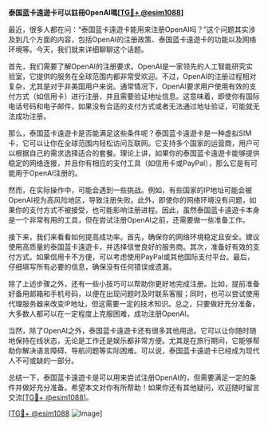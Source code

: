 **泰国蓝卡遠遊卡可以註冊OpenAI嗎[[TG💪+ @esim1088](https://t.me/s/esim1088)]**

最近，很多人都在问：“泰国蓝卡遠遊卡能用来注册OpenAI吗？”这个问题其实涉及到几个方面的内容，包括OpenAI的注册政策、泰国蓝卡遠遊卡的功能以及网络环境等。今天，我们就来详细聊聊这个话题。

首先，我们需要了解OpenAI的注册要求。OpenAI是一家领先的人工智能研究实验室，它提供的服务在全球范围内都非常受欢迎。不过，OpenAI的注册过程相对复杂，尤其是对于非美国用户来说。通常情况下，OpenAI要求用户使用有效的支付方式（如信用卡）进行注册，并且需要验证地址信息。这意味着，即使你有国际电话号码和电子邮件，如果没有合适的支付方式或者无法通过地址验证，可能就无法成功注册。

那么，泰国蓝卡遠遊卡是否能满足这些条件呢？泰国蓝卡遠遊卡是一种虚拟SIM卡，它可以让你在全球范围内轻松访问互联网。它支持多个国家的运营商，用户可以根据自己的需求选择适合的套餐。理论上讲，如果你的泰国蓝卡遠遊卡能够提供稳定的网络连接，并且你有相应的支付工具（如信用卡或PayPal），那么它是有可能用于OpenAI注册的。

然而，在实际操作中，可能会遇到一些挑战。例如，有些国家的IP地址可能会被OpenAI视为高风险地区，导致注册失败。此外，即使你的网络环境没有问题，如果你的支付方式不被接受，也可能影响注册进程。因此，虽然泰国蓝卡遠遊卡本身是一个非常有用的工具，但在尝试注册OpenAI之前，还需要做一些准备工作。

接下来，我们来看看如何提高成功率。首先，确保你的网络环境稳定且安全。建议使用高质量的泰国蓝卡遠遊卡，并选择信誉良好的服务商。其次，准备好有效的支付方式。如果信用卡不方便，可以考虑使用PayPal或其他国际支付平台。最后，仔细填写所有必要的信息，确保没有任何错误或遗漏。

除了上述步骤之外，还有一些小技巧可以帮助你更好地完成注册。比如，提前准备好备用邮箱和手机号码，以便在出现问题时及时联系客服；同时，也可以尝试使用代理服务器来改变IP地址，但这需要一定的技术知识。总之，只要做好充分准备，大多数人都可以在一定程度上克服困难，成功注册OpenAI。

当然，除了OpenAI之外，泰国蓝卡遠遊卡还有很多其他用途。它可以让你随时随地保持在线状态，无论是工作还是娱乐都非常方便。尤其是在旅行期间，它能够帮助你解决语言障碍、导航问题等实际困难。可以说，泰国蓝卡遠遊卡已经成为现代人不可或缺的一部分。

总结一下，泰国蓝卡遠遊卡是可以用来尝试注册OpenAI的，但需要满足一定的条件并做好充分准备。希望本文对你有所帮助！如果你还有其他疑问，欢迎随时留言交流[[TG💪+ @esim1088](https://t.me/s/esim1088)]。

[[TG💪+ @esim1088](https://t.me/s/esim1088) ![Image](https://i.postimg.cc/4NQfJmqS/Snipaste-2025-05-13-00-14-12.png)]